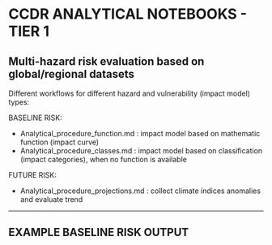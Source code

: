 # CCDR ANALYTICAL NOTEBOOKS - TIER 1

## Multi-hazard risk evaluation based on global/regional datasets

Different workflows for different hazard and vulnerability (impact model) types:

BASELINE RISK:
- Analytical_procedure_function.md : impact model based on mathematic function (impact curve)
- Analytical_procedure_classes.md : impact model based on classification (impact categories), when no function is available

FUTURE RISK:
- Analytical_procedure_projections.md : collect climate indices anomalies and evaluate trend

--------------------------------------

## EXAMPLE BASELINE RISK OUTPUT


